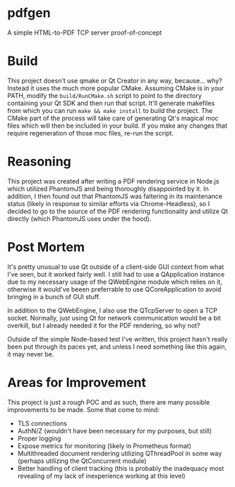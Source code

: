 # pdfgen
A simple HTML-to-PDF TCP server proof-of-concept

# Build
This project doesn't use qmake or Qt Creator in any way, because... why? Instead it uses the much more popular CMake. Assuming CMake is in your PATH, modify the `build/RunCMake.sh` script to point to the directory containing your Qt SDK and then run that script. It'll generate makefiles from which you can run `make && make install` to build the project. The CMake part of the process will take care of generating Qt's magical moc files which will then be included in your build. If you make any changes that require regeneration of those moc files, re-run the script.

# Reasoning
This project was created after writing a PDF rendering service in Node.js which utilized PhantomJS and being thoroughly disappointed by it. In addition, I then found out that PhantomJS was faltering in its maintenance status (likely in response to similar efforts via Chrome-Headless), so I decided to go to the source of the PDF rendering functionality and utilize Qt directly (which PhantomJS uses under the hood).

# Post Mortem
It's pretty unusual to use Qt outside of a client-side GUI context from what I've seen, but it worked fairly well. I still had to use a QApplication instance due to my necessary usage of the QWebEngine module which relies on it, otherwise it would've beeen preferrable to use QCoreApplication to avoid bringing in a bunch of GUI stuff.

In addition to the QWebEngine, I also use the QTcpServer to open a TCP socket. Normally, just using Qt for network communication would be a bit overkill, but I already needed it for the PDF rendering, so why not?

Outside of the simple Node-based test I've written, this project hasn't really been put through its paces yet, and unless I need something like this again, it may never be.

# Areas for Improvement
This project is just a rough POC and as such, there are many possible improvements to be made. Some that come to mind:
- TLS connections
- AuthN/Z (wouldn't have been necessary for my purposes, but still)
- Proper logging
- Expose metrics for monitoring (likely in Prometheus format)
- Multithreaded document rendering utilizing QThreadPool in some way (perhaps utilizing the QtConcurrent module)
- Better handling of client tracking (this is probably the inadequacy most revealing of my lack of inexperience working at this level)
